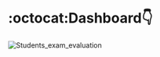 # :octocat:Dashboard👇
![Students_exam_evaluation](https://github.com/user-attachments/assets/d220b8f7-596e-4377-b0e5-b1b2b40fb23b)
